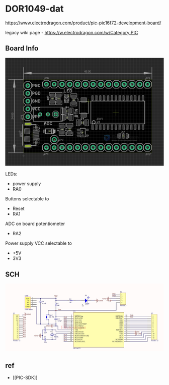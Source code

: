 
# DOR1049-dat

https://www.electrodragon.com/product/pic-pic16f72-development-board/


legacy wiki page - https://w.electrodragon.com/w/Category:PIC


## Board Info 

![](2023-12-29-16-34-26.png)

LEDs: 
- power supply 
- RA0

Buttons selectable to
- Reset
- RA1

ADC on board potentiometer 
- RA2

Power supply VCC selectable to 
- +5V
- 3V3

## SCH 

![](2023-12-29-16-39-29.png)

## ref 

- [[PIC-SDK]]